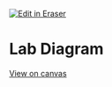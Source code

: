 <p><a target="_blank" href="https://app.eraser.io/workspace/kqhgndj8dnlkcOsR9kzS" id="edit-in-eraser-github-link"><img alt="Edit in Eraser" src="https://firebasestorage.googleapis.com/v0/b/second-petal-295822.appspot.com/o/images%2Fgithub%2FOpen%20in%20Eraser.svg?alt=media&amp;token=968381c8-a7e7-472a-8ed6-4a6626da5501"></a></p>

# Lab Diagram
[﻿View on canvas](https://app.eraser.io/workspace/kqhgndj8dnlkcOsR9kzS?elements=oRNVGttioYTSOZbfoDWaOQ) 


<!--- Eraser file: https://app.eraser.io/workspace/kqhgndj8dnlkcOsR9kzS --->
